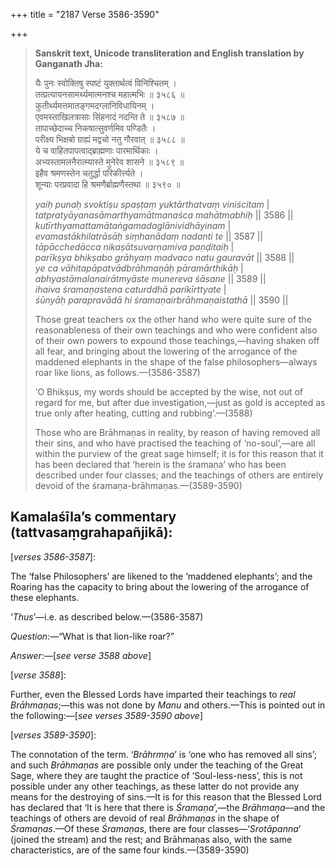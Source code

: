 +++
title = "2187 Verse 3586-3590"

+++
> **Sanskrit text, Unicode transliteration and English translation by Ganganath Jha:** 
>
> यैः पुनः स्वोक्तिषु स्पष्टं युक्तार्थत्वं विनिश्चितम् ।  
> तत्प्रत्यायनसामर्थ्यमात्मनश्च महात्मभिः ॥ ३५८६ ॥  
> कुतीर्थ्यमत्तमातङ्गमदग्लानिविधायिनम् ।  
> एवमस्ताखिलत्रासाः सिंहनादं नदन्ति ते ॥ ३५८७ ॥  
> तापाच्छेदाच्च निकषात्सुवर्णमिव पण्डितैः ।  
> परीक्ष्य भिक्षबो ग्राह्यं मद्वचो नतु गौरवात् ॥ ३५८८ ॥  
> ये च वाहितपापत्वाद्ब्राह्मणाः पारमार्थिकाः ।  
> अभ्यस्तामलनैरात्म्यास्ते मुनेरेव शासने ॥ ३५८९ ॥  
> इहैव श्रमणस्तेन चतुर्द्धा परिकीर्त्त्यते ।  
> शून्याः परप्रवादा हि श्रमणैर्ब्राह्मणैस्तथा ॥ ३५९० ॥ 
>
> *yaiḥ punaḥ svoktiṣu spaṣṭaṃ yuktārthatvaṃ viniścitam* \|  
> *tatpratyāyanasāmarthyamātmanaśca mahātmabhiḥ* \|\| 3586 \|\|  
> *kutīrthyamattamātaṅgamadaglānividhāyinam* \|  
> *evamastākhilatrāsāḥ siṃhanādaṃ nadanti te* \|\| 3587 \|\|  
> *tāpācchedācca nikaṣātsuvarṇamiva paṇḍitaiḥ* \|  
> *parīkṣya bhikṣabo grāhyaṃ madvaco natu gauravāt* \|\| 3588 \|\|  
> *ye ca vāhitapāpatvādbrāhmaṇāḥ pāramārthikāḥ* \|  
> *abhyastāmalanairātmyāste munereva śāsane* \|\| 3589 \|\|  
> *ihaiva śramaṇastena caturddhā parikīrttyate* \|  
> *śūnyāḥ parapravādā hi śramaṇairbrāhmaṇaistathā* \|\| 3590 \|\| 
>
> Those great teachers ox the other hand who were quite sure of the reasonableness of their own teachings and who were confident also of their own powers to expound those teachings,—having shaken off all fear, and bringing about the lowering of the arrogance of the maddened elephants in the shape of the false philosophers—always roar like lions, as follows.—(3586-3587) 
>
> ‘O Bhikṣus, my words should be accepted by the wise, not out of regard for me, but after due investigation,—just as gold is accepted as true only after heating, cutting and rubbing’.—(3588) 
>
> Those who are Brāhmaṇas in reality, by reason of having removed all their sins, and who have practised the teaching of ‘no-soul’,—are all within the purview of the great sage himself; it is for this reason that it has been declared that ‘herein is the śramaṇa’ who has been described under four classes; and the teachings of others are entirely devoid of the śramaṇa-brāhmaṇas.—(3589-3590)



## Kamalaśīla’s commentary (tattvasaṃgrahapañjikā):

[*verses 3586-3587*]:

The ‘false Philosophers’ are likened to the ‘maddened elephants’; and the Roaring has the capacity to bring about the lowering of the arrogance of these elephants.

‘*Thus*’—i.e. as described below.—(3586-3587)

*Question*:—“What is that lion-like roar?”

*Answer*:—[*see verse 3588 above*]

[*verse 3588*]:

Further, even the Blessed Lords have imparted their teachings to *real Brāhmaṇas*;—this was not done by *Manu* and others.—This is pointed out in the following:—[*see verses 3589-3590 above*]

[*verses 3589-3590*]:

The connotation of the term. ‘*Brāhrmṇa*’ is ‘one who has removed all sins’; and such *Brāhmaṇas* are possible only under the teaching of the Great Sage, where they are taught the practice of ‘Soul-less-ness’, this is not possible under any other teachings, as these latter do not provide any means for the destroying of sins.—It is for this reason that the Blessed Lord has declared that ‘It is here that there is *Śramaṇa*’,—the *Brāhmaṇa*—and the teachings of others are devoid of real *Brāhmaṇas* in the shape of *Śramaṇas*.—Of these *Śramaṇas*, there are four classes—‘*Srotāpanna*’ (joined the stream) and the rest; and Brāhmaṇas also, with the same characteristics, are of the same four kinds.—(3589-3590)


